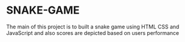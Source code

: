 # SNAKE-GAME
The main of this project is to built a snake game using HTML CSS and JavaScript and also scores are depicted based on users performance
